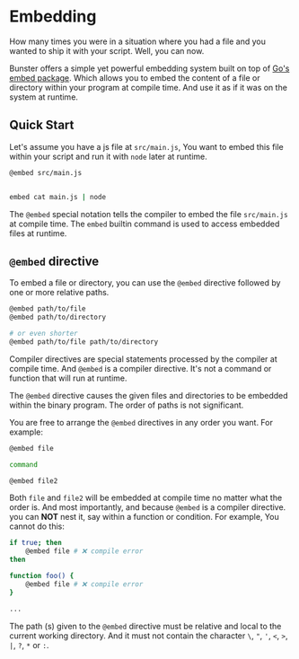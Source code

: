 # Embedding

How many times you were in a situation where you had a file and you wanted to ship it with your script. Well, you can now.

Bunster offers a simple yet powerful embedding system built on top of [Go's embed package](https://pkg.go.dev/embed). Which allows you to
embed the content of a file or directory within your program at compile time. And use it as if it was on the system at runtime.

## Quick Start

Let's assume you have a js file at `src/main.js`, You want to embed this file within your script and run it with `node` later at runtime.

```sh
@embed src/main.js


embed cat main.js | node
```

The `@embed` special notation tells the compiler to embed the file `src/main.js` at compile time. The `embed` builtin command is used to access embedded files at runtime.

## `@embed` directive

To embed a file or directory, you can use the `@embed` directive followed by one or more relative paths.

```sh
@embed path/to/file
@embed path/to/directory

# or even shorter
@embed path/to/file path/to/directory
```

Compiler directives are special statements processed by the compiler at compile time. And `@embed` is a compiler directive. It's not a command or function that will run at runtime.

The `@embed` directive causes the given files and directories to be embedded within the binary program. The order of paths is not significant.

You are free to arrange the `@embed` directives in any order you want. For example:

```sh
@embed file

command

@embed file2

```

Both `file` and `file2` will be embedded at compile time no matter what the order is. And most importantly, and because `@embed` is a compiler directive. you can **NOT**
nest it, say within a function or condition. For example, You cannot do this:

```sh
if true; then
    @embed file # ❌ compile error
then

function foo() {
    @embed file # ❌ compile error
}

...
```

The path (s) given to the `@embed` directive must be relative and local to the current working directory. And it must not contain the character `\`, `"`, `'`, `<`, `>`, `|`, `?`, `*` or `:`.

